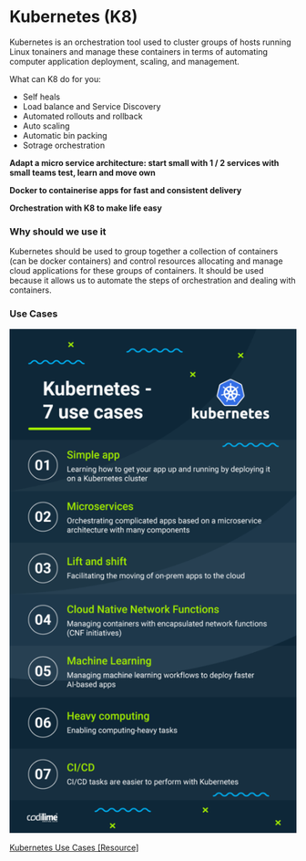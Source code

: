 # Kubernetes (K8)

Kubernetes is an orchestration tool used to cluster groups of hosts running Linux tonainers and manage these containers in terms of automating computer application deployment, scaling, and management. 

What can K8 do for you:
- Self heals
- Load balance and Service Discovery
- Automated rollouts and rollback
- Auto scaling
- Automatic bin packing
- Sotrage orchestration

**Adapt a micro service architecture: start small with 1 / 2 services with small teams test, learn and move own**

**Docker to containerise apps for fast and consistent delivery**

**Orchestration with K8 to make life easy**

### Why should we use it

Kubernetes should be used to group together a collection of containers (can be docker containers) and control resources allocating and manage cloud applications for these groups of containers. It should be used because it allows us to automate the steps of orchestration and dealing with containers.

### Use Cases

<p align="center">
  <img src="use-cases.png" alt="uses cases of kubernetes"/>
</p>

[Kubernetes Use Cases [Resource]](https://codilime.com/blog/harnessing-the-power-of-kubernetes-7-use-cases)